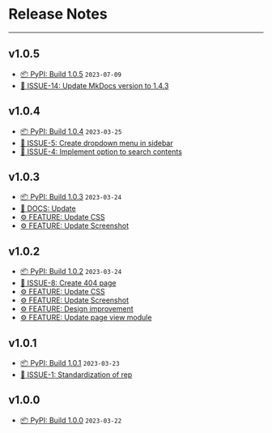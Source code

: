 # Release Notes

---

## v1.0.5

- [📦 PyPI: Build 1.0.5](https://github.com/dracula/mkdocs/releases/tag/v1.0.5) `2023-07-09`
- [📌 ISSUE-14: Update MkDocs version to 1.4.3](https://github.com/dracula/mkdocs/issues/14)

## v1.0.4

- [📦 PyPI: Build 1.0.4](https://github.com/dracula/mkdocs/releases/tag/v1.0.4) `2023-03-25`
- [📌 ISSUE-5: Create dropdown menu in sidebar](https://github.com/dracula/mkdocs/issues/5)
- [📌 ISSUE-4: Implement option to search contents](https://github.com/dracula/mkdocs/issues/4)

## v1.0.3

- [📦 PyPI: Build 1.0.3](https://github.com/dracula/mkdocs/releases/tag/v1.0.3) `2023-03-24`
- [📘 DOCS: Update]()
- [⚙️ FEATURE: Update CSS]()
- [⚙️ FEATURE: Update Screenshot]()


## v1.0.2

- [📦 PyPI: Build 1.0.2](https://github.com/dracula/mkdocs/releases/tag/v1.0.2) `2023-03-24`
- [📌 ISSUE-8: Create 404 page](https://github.com/dracula/mkdocs/issues/8)
- [⚙️ FEATURE: Update CSS]()
- [⚙️ FEATURE: Update Screenshot]()
- [⚙️ FEATURE: Design improvement]()
- [⚙️ FEATURE: Update page view module]()

## v1.0.1

- [📦 PyPI: Build 1.0.1](https://github.com/dracula/mkdocs/releases/tag/v1.0.1) `2023-03-23`
- [📌 ISSUE-1: Standardization of rep](https://github.com/dracula/mkdocs/issues/1)

## v1.0.0

- [📦 PyPI: Build 1.0.0](https://github.com/FernandoCelmer/mkdocs-dracula-theme/releases/tag/v1.0.0) `2023-03-22`
